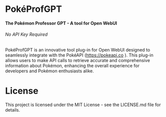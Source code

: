 # PokéProfGPT
#### The Pokémon Professor GPT - A tool for Open WebUI
###### No API Key Required
PokéProfGPT is an innovative tool plug-in for Open WebUI designed to seamlessly integrate with the PokéAPI (https://pokeapi.co ). This plug-in allows users to make API calls to retrieve accurate and comprehensive information about Pokémon, enhancing the overall experience for developers and Pokémon enthusiasts alike.


# License
This project is licensed under the MIT License - see the LICENSE.md file for details.

